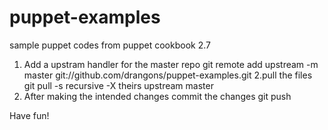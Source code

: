 puppet-examples
===============

sample puppet codes from puppet cookbook 2.7
1. Add a upstram handler for the master repo
git remote add upstream -m master git://github.com/drangons/puppet-examples.git
2.pull the files
git pull -s recursive -X theirs upstream master
3. After making the intended changes commit the changes
git push

Have fun!

